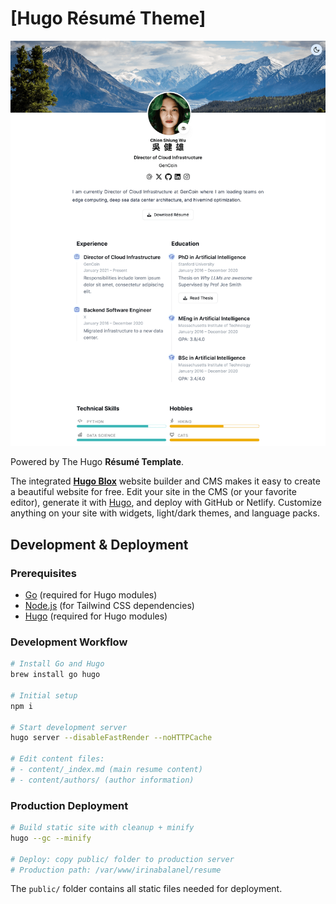 # [Hugo Résumé Theme]

[![Screenshot](./.github/preview.png)](https://hugoblox.com/templates/)

Powered by The Hugo **Résumé Template**.

The integrated [**Hugo Blox**](https://hugoblox.com) website builder and CMS makes it easy to create a beautiful website for free. Edit your site in the CMS (or your favorite editor), generate it with [Hugo](https://github.com/gohugoio/hugo), and deploy with GitHub or Netlify. Customize anything on your site with widgets, light/dark themes, and language packs.

## Development & Deployment

### Prerequisites
- [Go](https://golang.org/dl/) (required for Hugo modules)
- [Node.js](https://nodejs.org/) (for Tailwind CSS dependencies)
- [Hugo](https://gohugo.io/installation/) (required for Hugo modules)

### Development Workflow
```bash
# Install Go and Hugo
brew install go hugo

# Initial setup
npm i

# Start development server
hugo server --disableFastRender --noHTTPCache

# Edit content files:
# - content/_index.md (main resume content)
# - content/authors/ (author information)
```

### Production Deployment
```bash
# Build static site with cleanup + minify
hugo --gc --minify

# Deploy: copy public/ folder to production server
# Production path: /var/www/irinabalanel/resume
```

The `public/` folder contains all static files needed for deployment.